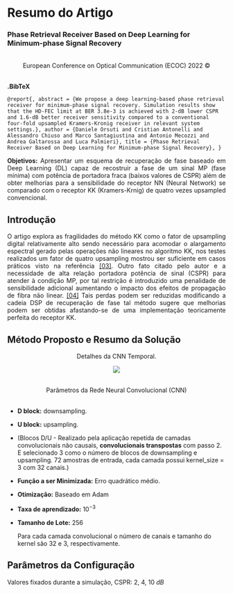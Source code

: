 # Resumo do Artigo
### Phase Retrieval Receiver Based on Deep Learning for Minimum-phase Signal Recovery
<br>
<center>European Conference on Optical Communication (ECOC) 2022 © </center>
</br>

**.BibTeX**

```
@report{, abstract = {We propose a deep learning-based phase retrieval receiver for minimum-phase signal recovery. Simulation results show that the HD-FEC limit at BER 3.8e-3 is achieved with 2-dB lower CSPR and 1.6-dB better receiver sensitivity compared to a conventional four-fold upsampled Kramers-Kronig receiver in relevant system settings.}, author = {Daniele Orsuti and Cristian Antonelli and Alessandro Chiuso and Marco Santagiustina and Antonio Mecozzi and Andrea Galtarossa and Luca Palmieri}, title = {Phase Retrieval Receiver Based on Deep Learning for Minimum-phase Signal Recovery}, }
```
<p align=justify><b>Objetivos:</b> Apresentar um esquema de recuperação de fase baseado em Deep Learning (DL) capaz de recostruir a fase de um sinal MP (fase mínima) com potência de portadora fraca (baixos valores de CSPR) além de obter melhorias para a sensibilidade do receptor NN (Neural Network) se comparado com o receptor KK (Kramers-Krnig) de quatro vezes upsampled convencional.</p>

## Introdução
<p align=justify>O artigo explora as fragilidades do método KK como o fator de upsampling digital relativamente alto sendo necessário para acomodar o alargamento espectral gerado pelas operações não lineares no algoritmo KK, nos testes realizados um fator de quatro upsampling  mostrou ser suficiente em casos práticos visto na referência <a href="https://ieeexplore.ieee.org/document/8346206">[03]</a>. Outro fato citado pelo autor e a necessidade de alta relação portadora potência de sinal (CSPR) para atender à condição MP, por tal restrição é introduzido uma penalidade de sensibilidade adicional aumentando o impacto dos efeitos de propagação de fibra não linear. <a href="https://ieeexplore.ieee.org/document/8274918">[04]</a> Tais perdas podem ser reduzidas modificando a cadeia DSP de recuperação de fase tal método sugere que melhorias podem ser obtidas afastando-se de
uma implementação teoricamente perfeita do receptor KK.</p>

## Método Proposto e Resumo da Solução

<center>Detalhes da CNN Temporal.</center>

<p align="center">
  <img src="https://i.postimg.cc/fWFH4zW8/Captura-de-tela-2022-10-16-105550.png">
</p>

<br>
<center>Parâmetros da Rede Neural Convolucional (CNN)</center>
</br>

- **D block:** downsampling.
- **U block:** upsampling.
- (Blocos D/U - Realizado pela aplicação repetida de camadas convolucionais não causais, **convolucionais transpostas** com passo 2. E selecionado 3 como o número de blocos de downsampling e upsampling. 72 amostras de entrada, cada camada possui kernel_size = 3 com 32 canais.)
- **Função a ser Minimizada:**  Erro quadrático médio.
- **Otimização:** Baseado em Adam 
- **Taxa de aprendizado:** $10^{-3}$
- **Tamanho de Lote:** 256 

    Para cada camada convolucional o número de canais e tamanho do kernel são 32 e 3, respectivamente.

## Parâmetros da Configuração
Valores fixados durante a simulação, CSPR: 2, 4, 10 *dB*


